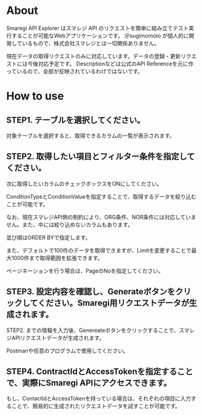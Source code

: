 # About 

Smaregi API Explorer はスマレジ API のリクエストを簡単に組み立てテスト実行することが可能なWebアプリケーションです。 ＠sugimomoto が個人的に開発しているもので、株式会社スマレジとは一切関係ありません。

現在データの取得リクエストのみに対応しています。データの登録・更新リクエストには今後対応予定です。 Descriptionなどは公式のAPI Referenceを元に作っているので、全部が反映されているわけではないです。

# How to use

## STEP1. テーブルを選択してください。

対象テーブルを選択すると、取得できるカラムの一覧が表示されます。

## STEP2. 取得したい項目とフィルター条件を指定してください。

次に取得したいカラムのチェックボックスをONにしてください。

ConditionTypeとConditionValueを指定することで、取得するデータを絞り込むことが可能です。

なお、現在スマレジAPI側の制約により、ORG条件、NOR条件には対応していません。また、中には絞り込めないカラムもあります。

並び順はORDER BYで指定します。

また、デフォルトで100件のデータを取得できますが、Limitを変更することで最大1000件まで取得範囲を拡張できます。

ページネーションを行う場合は、PageのNoを指定してください。

## STEP3. 設定内容を確認し、Generateボタンをクリックしてください。Smaregi用リクエストデータが生成されます。

STEP2. までの情報を入力後、Genereateボタンをクリックすることで、スマレジAPIリクエストデータが生成されます。

Postmanや任意のプログラムで使用してください。

## STEP4. ContractIdとAccessTokenを指定することで、実際にSmaregi APIにアクセスできます。

もし、ContactIdとAccessTokenを持っている場合は、それぞれの項目に入力することで、簡易的に生成されたリクエストデータを試すことが可能です。


